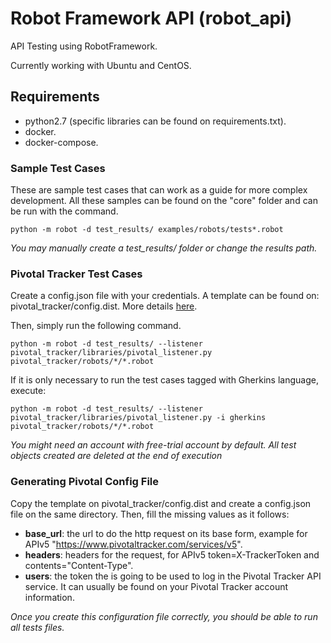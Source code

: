 # Robot Framework API (robot_api)
API Testing using RobotFramework. 

Currently working with Ubuntu and CentOS.

## Requirements
* python2.7 (specific libraries can be found on requirements.txt).
* docker.
* docker-compose.

### Sample Test Cases
These are sample test cases that can work as a guide for more complex development. 
All these samples can be found on the "core" folder and can be run with the command.
```
python -m robot -d test_results/ examples/robots/tests*.robot
```
*You may manually create a test_results/ folder or change the results path.*

### Pivotal Tracker Test Cases
Create a config.json file with your credentials. 
A template can be found on: pivotal_tracker/config.dist. 
More details [here](#generating-pivotal-config-file).

Then, simply run the following command.
```
python -m robot -d test_results/ --listener pivotal_tracker/libraries/pivotal_listener.py pivotal_tracker/robots/*/*.robot
```
If it is only necessary to run the test cases tagged with Gherkins language, execute:
```
python -m robot -d test_results/ --listener pivotal_tracker/libraries/pivotal_listener.py -i gherkins pivotal_tracker/robots/*/*.robot
```
*You might need an account with free-trial account by default. 
All test objects created are deleted at the end of execution*

### Generating Pivotal Config File
Copy the template on pivotal_tracker/config.dist and create a config.json file on the same directory.
Then, fill the missing values as it follows:
* **base_url**: the url to do the http request on its base form, example for APIv5 "https://www.pivotaltracker.com/services/v5".
* **headers**: headers for the request, for APIv5 token=X-TrackerToken and contents="Content-Type".
* **users**: the token the is going to be used to log in the Pivotal Tracker API service. 
It can usually be found on your Pivotal Tracker account information.

*Once you create this configuration file correctly, you should be able to run all tests files.*

